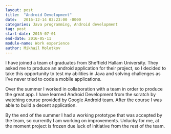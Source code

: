 ```yaml
---
layout: post
title:  "Android Development"
date:   2016-12-14 02:23:00 -0000
categories: Java programming, Android development
tag: post
start-date: 2015-07-01
end-date: 2016-05-11
module-name: Work experience
author: Mikhail Molotkov
---
```


I have joined a team of graduates from Sheffield Hallam University. 
They asked me to produce an android application for their project, so I decided to take this opportunity to test my abilities in Java and solving challenges 
as I’ve never tried to code a mobile applications. 

Over the summer I worked in collaboration with a team in order to produce the great app.
I have learned Android Development from the scratch by watching course provided by Google Android team. After the course I was able to build a decent application. 

By the end of the summer I had a working prototype that was accepted by the team, so currently I am working on improvements.
Unlucky for me, at the moment project is frozen due luck of initiative from the rest of the team.
